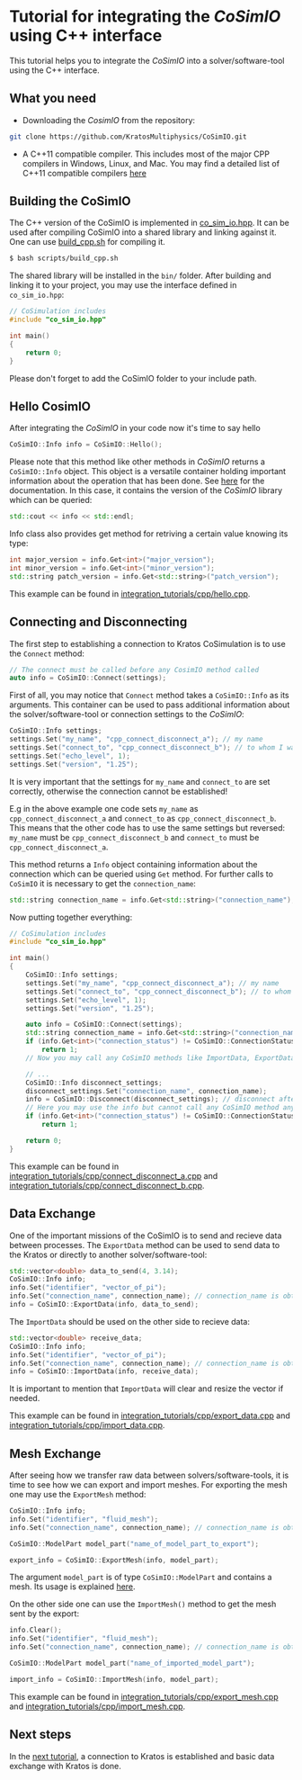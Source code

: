 # Tutorial for integrating the _CoSimIO_ using C++ interface

This tutorial helps you to integrate the _CoSimIO_ into a solver/software-tool using the C++ interface.

## What you need
- Downloading the _CosimIO_ from the repository:

```bash
git clone https://github.com/KratosMultiphysics/CoSimIO.git
```

- A C++11 compatible compiler. This includes most of the major CPP compilers in Windows, Linux, and Mac. You may find a detailed list of C++11 compatible compilers [here](https://en.cppreference.com/w/cpp/compiler_support#cpp11)


## Building the CoSimIO
The C++ version of the CoSimIO is implemented in [co_sim_io.hpp](https://github.com/KratosMultiphysics/CoSimIO/blob/master/co_sim_io/co_sim_io.hpp). It can be used after compiling CoSimIO into a shared library and linking against it. One can use [build_cpp.sh](https://github.com/KratosMultiphysics/CoSimIO/blob/master/scripts/build.sh) for compiling it.

```bash
$ bash scripts/build_cpp.sh
```

The shared library will be installed in the `bin/` folder. After building and linking it to your project, you may use the interface defined in `co_sim_io.hpp`:

```c++
// CoSimulation includes
#include "co_sim_io.hpp"

int main()
{
    return 0;
}
```

Please don't forget to add the CoSimIO folder to your include path.


## Hello CosimIO
After integrating the _CoSimIO_ in your code now it's time to say hello

```c++
CoSimIO::Info info = CoSimIO::Hello();
```

Please note that this method like other methods in _CoSimIO_ returns a `CoSimIO::Info` object. This object is a versatile container holding important information about the operation that has been done. See [here](../../info/info_cpp.md) for the documentation. In this case, it contains the version of the _CoSimIO_ library which can be queried:

```c++
std::cout << info << std::endl;
```

Info class also provides get method for retriving a certain value knowing its type:

```c++
int major_version = info.Get<int>("major_version");
int minor_version = info.Get<int>("minor_version");
std::string patch_version = info.Get<std::string>("patch_version");
```

This example can be found in [integration_tutorials/cpp/hello.cpp](https://github.com/KratosMultiphysics/CoSimIO/blob/master/tests/integration_tutorials/cpp/hello.cpp).


## Connecting and Disconnecting
The first step to establishing a connection to Kratos CoSimulation is to use the `Connect` method:
```c++
// The connect must be called before any CosimIO method called
auto info = CoSimIO::Connect(settings);
```

First of all, you may notice that `Connect` method takes a `CoSimIO::Info` as its arguments. This container can be used to pass additional information about the solver/software-tool or connection settings to the _CoSimIO_:

```c++
CoSimIO::Info settings;
settings.Set("my_name", "cpp_connect_disconnect_a"); // my name
settings.Set("connect_to", "cpp_connect_disconnect_b"); // to whom I want to connect to
settings.Set("echo_level", 1);
settings.Set("version", "1.25");
```

It is very important that the settings for `my_name` and `connect_to` are set correctly, otherwise the connection cannot be established!

E.g in the above example one code sets `my_name` as `cpp_connect_disconnect_a` and `connect_to` as `cpp_connect_disconnect_b`. This means that the other code has to use the same settings but reversed: `my_name` must be `cpp_connect_disconnect_b` and `connect_to` must be `cpp_connect_disconnect_a`.

This method returns a `Info` object containing information about the connection which can be queried using `Get` method. For further calls to `CoSimIO` it is necessary to get the `connection_name`:

```c++
std::string connection_name = info.Get<std::string>("connection_name");
```

Now putting together everything:

```c++
// CoSimulation includes
#include "co_sim_io.hpp"

int main()
{
    CoSimIO::Info settings;
    settings.Set("my_name", "cpp_connect_disconnect_a"); // my name
    settings.Set("connect_to", "cpp_connect_disconnect_b"); // to whom I want to connect to
    settings.Set("echo_level", 1);
    settings.Set("version", "1.25");

    auto info = CoSimIO::Connect(settings);
    std::string connection_name = info.Get<std::string>("connection_name"); // getting name of connection for future calls
    if (info.Get<int>("connection_status") != CoSimIO::ConnectionStatus::Connected)
        return 1;
    // Now you may call any CoSimIO methods like ImportData, ExportData, etc.

    // ...
    CoSimIO::Info disconnect_settings;
    disconnect_settings.Set("connection_name", connection_name);
    info = CoSimIO::Disconnect(disconnect_settings); // disconnect afterwards
    // Here you may use the info but cannot call any CoSimIO method anymore
    if (info.Get<int>("connection_status") != CoSimIO::ConnectionStatus::Disconnected)
        return 1;

    return 0;
}
```

This example can be found in [integration_tutorials/cpp/connect_disconnect_a.cpp](https://github.com/KratosMultiphysics/CoSimIO/blob/master/tests/integration_tutorials/cpp/connect_disconnect_a.cpp) and [integration_tutorials/cpp/connect_disconnect_b.cpp](https://github.com/KratosMultiphysics/CoSimIO/blob/master/tests/integration_tutorials/cpp/connect_disconnect_b.cpp).


## Data Exchange
One of the important missions of the CoSimIO is to send and recieve data between processes. The `ExportData` method can be used to send data to the Kratos or directly to another solver/software-tool:

```c++
std::vector<double> data_to_send(4, 3.14);
CoSimIO::Info info;
info.Set("identifier", "vector_of_pi");
info.Set("connection_name", connection_name); // connection_name is obtained from calling "Connect"
info = CoSimIO::ExportData(info, data_to_send);
```
The `ImportData` should be used on the other side to recieve data:

```c++
std::vector<double> receive_data;
CoSimIO::Info info;
info.Set("identifier", "vector_of_pi");
info.Set("connection_name", connection_name); // connection_name is obtained from calling "Connect"
info = CoSimIO::ImportData(info, receive_data);
```

It is important to mention that `ImportData` will clear and resize the vector if needed.

This example can be found in [integration_tutorials/cpp/export_data.cpp](https://github.com/KratosMultiphysics/CoSimIO/blob/master/tests/integration_tutorials/cpp/export_data.cpp) and [integration_tutorials/cpp/import_data.cpp](https://github.com/KratosMultiphysics/CoSimIO/blob/master/tests/integration_tutorials/cpp/import_data.cpp).


## Mesh Exchange
After seeing how we transfer raw data between solvers/software-tools, it is time to see how we can export and import meshes. For exporting the mesh one may use the `ExportMesh` method:


```c++
CoSimIO::Info info;
info.Set("identifier", "fluid_mesh");
info.Set("connection_name", connection_name); // connection_name is obtained from calling "Connect"

CoSimIO::ModelPart model_part("name_of_model_part_to_export");

export_info = CoSimIO::ExportMesh(info, model_part);
```

The argument `model_part` is of type `CoSimIO::ModelPart` and contains a mesh. Its usage is explained [here](../../model_part/model_part_cpp.md).

On the other side one can use the `ImportMesh()` method to get the mesh sent by the export:

```c++
info.Clear();
info.Set("identifier", "fluid_mesh");
info.Set("connection_name", connection_name); // connection_name is obtained from calling "Connect"

CoSimIO::ModelPart model_part("name_of_imported_model_part");

import_info = CoSimIO::ImportMesh(info, model_part);
```

This example can be found in [integration_tutorials/cpp/export_mesh.cpp](https://github.com/KratosMultiphysics/CoSimIO/blob/master/tests/integration_tutorials/cpp/export_mesh.cpp) and [integration_tutorials/cpp/import_mesh.cpp](https://github.com/KratosMultiphysics/CoSimIO/blob/master/tests/integration_tutorials/cpp/import_mesh.cpp).

## Next steps
In the [next tutorial](basic_data_exchange_with_kratos.md), a connection to Kratos is established and basic data exchange with Kratos is done.
